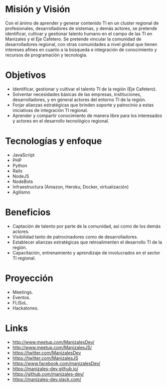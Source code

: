 # Misión y Visión
Con el ánimo de aprender y generar contenido TI en un cluster regional de profesionales, desarrolladores de sistemas, y demás actores, se pretende identificar, cultivar y gestionar talento humano en el campo de las TI en Manizales y el Eje Cafetero. Se pretende vincular la comunidad de desarrolladores regional, con otras comunidades a nivel global que tienen intereses afines en cuanto a la búsqueda e integración de conocimiento y recursos de programación y tecnología.


# Objetivos
* Identificar, gestionar y cultivar el talento TI de la región (Eje Cafetero).
* Solventar necesidades básicas de las empresas, instituciones, desarrolladores, y en general actores del entorno TI de la región.
* Forjar alianzas estratégicas que brinden soporte y patrocinio a estas iniciativas de integración TI regional.
* Aprender y compartir conocimiento de manera libre para los interesados y actores en el desarrollo tecnológico regional.


# Tecnologías y enfoque
* JavaScript
* PHP
* Python
* Rails
* NodeJS
* NodeBots
* Infraestructura (Amazon, Heroku, Docker, virtualización)
* Agilismo


# Beneficios
* Captación de talento por parte de la comunidad, así como de los demás actores.
* Visibilidad tanto de patrocinadores como de desarrolladores.
* Establecer alianzas estratégicas que retroalimenten el desarrollo TI de la región.
* Capacitación, entrenamiento y aprendizaje de involucrados en el sector TI regional.


# Proyección
* Meetings.
* Eventos.
* FLISoL.
* Hackatones.


# Links
* http://www.meetup.com/ManizalesDev/
* http://www.meetup.com/ManizalesJS/
* https://twitter.com/ManizalesDev
* https://twitter.com/ManizalesJS
* https://www.facebook.com/manizalesDev/
* https://manizales-dev.github.io/
* https://github.com/manizales-dev/
* https://manizales-dev.slack.com/
